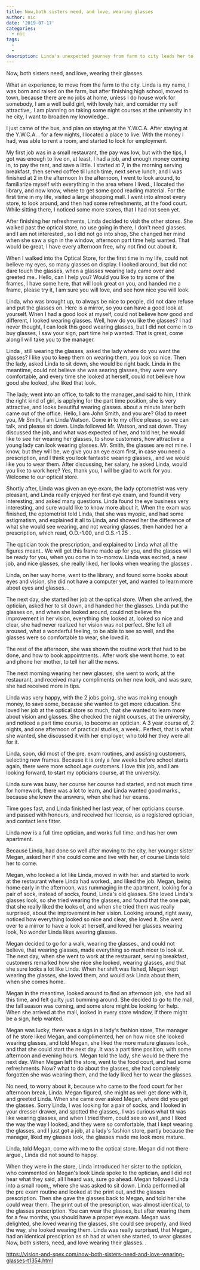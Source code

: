```yaml
---
title: Now,both sisters need, and love, wearing glasses
author: nic
date: '2019-07-17'
categories:
  - nic
tags:
  - 
  - 
description: Linda's unexpected journey from farm to city leads her to discover the transformative power of glasses.
---
```

Now, both sisters need, and love, wearing their glasses.


What an experience, to move from the farm to the city.
Linda is my name, I was born and raised on the farm, but after finishing high school, moved to town, because there are no jobs at home, unless I do house work for somebody,
I am a well build girl, with lovely hair, and consider my self attractive,.
I am planning on taking some night courses at the university in t he city, I want to broaden my knowledge..


I just came of the bus, and plan on staying at the Y.W.C.A.
After staying at the Y.W.C.A. . for a few nights, I located a place to live.
With the money I had, was able to rent a room, and started to look for employment.


My first job was in a small restaurant, the pay was low, but with the tips, I got was enough to live on, at least, I had a job, and enough money coming in, to pay the rent, and save a little.
I started at 7, in the morning serving breakfast, then served coffee til lunch time, next serve lunch, and 
I was finished at 2 in the afternoon
In the afternoon, I went to look around, to familiarize myself with everything in the area where I lived.,
I located the library, and now know, where to get some good reading material.
For the first time in my life, visited a large shopping mall.
I went into almost every store, to look around, and then had some refreshments, at the food court.
While sitting there, I noticed some more stores, that I had not seen yet.


After finishing her refreshments, Linda decided to visit the other stores.
She walked past the optical store, no use going in there, I don't need glasses. and I am not interested ,
so I did not go into shop,
She changed her mind when she saw a sign in the window, afternoon part time help wanted.
That would be great, I have every afternoon free, why not find out about it.


When I walked into the Optical Store, for the first time in my life, could not believe my eyes, so many glasses on display.
I looked around, but did not dare touch the glasses, when a glasses wearing lady came over and greeted me..
Hello, can I help you?
Would you like to try some of the frames, I have some here, that will look great on you, and handed me a frame, please try it, I am sure you will love, and see how nice you will look.


Linda, who was brought up, to always be nice to people, did not dare refuse and put the glasses on.
Here is a mirror, so you can have a good look at yourself.
When I had a good look at myself, could not believe how good and different, I looked wearing glasses.
Well, how do you like the glasses?
I had never thought, I can look this good wearing glasses, but I did not come in to buy glasses, I saw your sign, part time help wanted. 
That is great, come along I will take you to the manager.


Linda , still wearing the glasses, asked the lady where do you want the glasses?
I like you to keep them on wearing them, you look so nice.
Then the lady, asked Linda to sit down, she would be right back.
Linda in the meantime, could not believe she was searing glasses, they were very comfortable, and every time she looked at herself, could not believe how good she looked, she liked that look.


The lady, went into an office, to talk to the manager.,and said to him, I think the right kind of girl, is applying for the part time position, she is very attractive, and looks beautiful wearing glasses. about a minute later both came out of the office.
Hello, I am John Smith, and you are?
Glad to meet you, Mr Smith, I am Linda Watson.
Come in to my office please, so we can talk, and please sit down.
Linda followed Mr. Watson, and sat down.
They discussed the job, and what was expected of her, and told her, he would like to see her wearing her glasses, to show customers, how attractive a young lady can look wearing glasses.
Mr. Smith, the glasses are not mine.
I know, but they will be, we give you an eye exam first, in case you need a prescription, and I think you look fantastic wearing glasses,, and we would like you to wear them.
After discussing, her salary, he asked Linda, would you like to work here? 
Yes, thank you, I will be glad to work for you.
Welcome to our optical store.


Shortly after, Linda was given an eye exam, the lady optometrist was very pleasant, and Linda really enjoyed her first eye exam, and found it very interesting, and asked many questions. 
Linda found the eye business very interesting, and sure would like to know more about it.
When the exam was finished, the optometrist told Linda, that she was myopic, and had some astigmatism, and explained it all to Linda, and showed her the difference of what she would see wearing, and not wearing glasses, then handed her a prescription, which read, O.D.-1.00, 
and O.S.-1.25 .


The optician took the prescription, and explained to Linda what all the figures meant..
We will get this frame made up for you, and the glasses will be ready for you, when you come in to-morrow. 
Linda was excited, a new job, and nice glasses, she really liked, her looks when wearing the glasses .


Linda, on her way home, went to the library, and found some books about eyes and vision, she did not have a computer yet, and wanted to learn more about eyes and glasses.
.


The next day, she started her job at the optical store.
When she arrived, the optician, asked her to sit down, and handed her the glasses.
Linda put the glasses on, and when she looked around, could not believe the improvement in her vision, everything she looked at, looked so nice and clear, she had never realized her vision was not perfect.
She felt all aroused, what a wonderful feeling, to be able to see so well, and the glasses were so comfortable to wear, she loved it.


The rest of the afternoon, she was shown the routine work that had to be done, and how to book appointments..
After work she went home, to eat and phone her mother, to tell her all the news.


The next morning wearing her new glasses, she went to work, at the restaurant, and received many compliments on her new look, and was sure, she had received more in tips.


Linda was very happy, with the 2 jobs going, she was making enough money, to save some, because she wanted to get more education.
She loved her job at the optical store so much, that she wanted to learn more about vision and glasses.
She checked the night courses, at the university, and noticed a part time course, to become an optician.
A 3 year course of, 2 nights, and one afternoon of practical studies, a week..
Perfect, that is what she wanted, she discussed it with her employer, who told her they were all for it.


Linda, soon, did most of the pre. exam routines, and assisting customers, selecting new frames. 
Because it is only a few weeks before school starts again, there were more school age customers. 
I love this job, and I am looking forward, to start my opticians course, at the university.


Linda sure was busy, her course her course had started, and not much time for homework, there was a lot to learn, and Linda wanted good marks., because she knew the answers, when she had her exams.


Time goes fast, and Linda finished her last year, of her opticians course. and passed with honours,
and received her license, as a registered optician, and contact lens fitter.


Linda now is a full time optician, and works full time. and has her own apartment.


Because Linda, had done so well after moving to the city, her younger sister Megan, asked her if she 
could come and live with her, of course Linda told her to come.


Megan, who looked a lot like Linda, moved in with her. and started to work at the restaurant where Linda had worked., and liked the job.
Megan, being home early in the afternoon, was rummaging in the apartment, looking for a pair of sock, instead of socks, found, Linda's old glasses.
She loved Linda's glasses look, so she tried wearing the glasses, and found that the one pair, that she really liked the looks of, and when she tried them was really surprised, about the improvement in her vision.
Looking around, right away, noticed how everything looked so nice and clear, she loved it.
She went over to a mirror to have a look at herself, and loved her glasses wearing look,
No wonder Linda likes wearing glasses.


Megan decided to go for a walk, wearing the glasses., and could not believe, that wearing glasses,
made everything so much nicer to look at.
The next day, when she went to work at the restaurant, serving breakfast, customers remarked how she nice she looked, wearing glasses, and that she sure looks a lot like Linda.
When her shift was fished, Megan kept wearing the glasses, she loved them, and would ask Linda about them, when she comes home.


Megan in the meantime, looked around to find an afternoon job, she had all this time, and felt guilty just bumming around.
She decided to go to the mall, the fall season was coming, and some store might be looking for help.
When she arrived at the mall, looked in every store window, if there might be a sign, help wanted.


Megan was lucky, there was a sign in a lady's fashion store, 
The manager of he store liked Megan, and complimented, her on how nice she looked wearing glasses, and told Megan, she liked the more mature glasses look., and that she could start the next day
.It was a part time position, with some afternoon and evening hours.
Megan told the lady, she would be there the next day.
When Megan left the store, went to the food court, and had some refreshments.
Now? what to do about the glasses, she had completely forgotten she was wearing them, and the lady liked her to wear the glasses.


No need, to worry about it, because who came to the food court for her afternoon break, Linda.
Megan figured, she might as well get done with it, and greeted Linda.
When she came over asked Megan, where did you get the glasses.
Sorry Linda, I was looking for a pair of socks, and I looked in your dresser drawer, and spotted the glasses,.
I was curious what tit was like wearing glasses, and when I tried them, could see so well,,and I liked the way the way I looked, and they were so comfortable, that I kept wearing the glasses, and I just got a job, at a lady's fashion store, partly because the manager, liked my glasses look, the glasses made me look more mature.


Linda, told Megan, come with me to the optical store. 
Megan did not there argue., Linda did not sound to happy.


When they were in the store, Linda introduced her sister to the optician, who commented on Megan's look
Linda spoke to the optician, and I did not hear what they said, all I heard was, sure go ahead.
Megan followed Linda into a small room,, where she was asked to sit down.
Linda performed all the pre exam routine and looked at the print out, and the glasses prescription. Then she gave the glasses back to Megan, and told her she could wear them. 
The print out of the prescription, was almost identical, to the glasses prescription.
You can wear the glasses, but after wearing them for a few months, you should have a proper eye exam.
Megan was delighted, she loved wearing the glasses, she could see properly, and liked the way, she looked wearing them. Linda was really surprised, that Megan , had an identical presciption as sh had at when she started, to wear glasses
Now, both sisters, need, and love wearing their glasses.
.

https://vision-and-spex.com/now-both-sisters-need-and-love-wearing-glasses-t1354.html